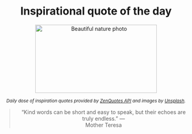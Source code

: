 
<div align="center">

# Inspirational quote of the day

<img src="./data/photo.jpeg" alt="Beautiful nature photo" width="320" height="180">

<sub><i>Daily dose of inspiration quotes provided by [ZenQuotes API](https://zenquotes.io/) and images by [Unsplash](https://unsplash.com/).</i></sub>


<blockquote>&ldquo;Kind words can be short and easy to speak, but their echoes are truly endless.&rdquo; &mdash; <footer>Mother Teresa</footer></blockquote>

</div>
